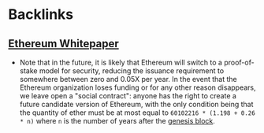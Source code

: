 
# Backlinks
## [Ethereum Whitepaper](<Ethereum Whitepaper.md>)
- Note that in the future, it is likely that Ethereum will switch to a proof-of-stake model for security, reducing the issuance requirement to somewhere between zero and 0.05X per year. In the event that the Ethereum organization loses funding or for any other reason disappears, we leave open a "social contract": anyone has the right to create a future candidate version of Ethereum, with the only condition being that the quantity of ether must be at most equal to `60102216 * (1.198 + 0.26 * n)` where `n` is the number of years after the [genesis block](<genesis block.md>).

